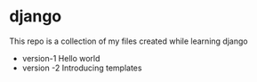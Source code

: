 # django

This repo is a collection of my files created while learning django

* version-1
    Hello world 
* version -2
    Introducing templates
